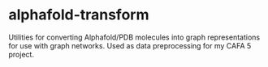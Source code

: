 # alphafold-transform
Utilities for converting Alphafold/PDB molecules into graph representations for use with graph networks. Used as data preprocessing for my CAFA 5 project.
